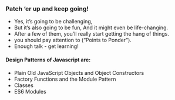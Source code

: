 
### Patch ‘er up and keep going!

- Yes, it’s going to be challenging,
- But it’s also going to be fun, And it might even be life-changing.
- After a few of them, you’ll really start getting the hang of things.
- you should pay attention to (“Points to Ponder”).
- Enough talk - get learning!


#### Design Patterns of Javascript are:

- Plain Old JavaScript Objects and Object Constructors
- Factory Functions and the Module Pattern
- Classes
- ES6 Modules
